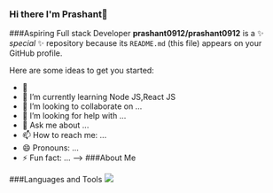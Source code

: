 ### Hi there I'm Prashant👋
###Aspiring Full stack Developer
**prashant0912/prashant0912** is a ✨ _special_ ✨ repository because its `README.md` (this file) appears on your GitHub profile.

Here are some ideas to get you started:

- 🔭 
- 🌱 I’m currently learning Node JS,React JS
- 👯 I’m looking to collaborate on ...
- 🤔 I’m looking for help with ...
- 💬 Ask me about ...
- 📫 How to reach me: ...
- 😄 Pronouns: ...
- ⚡ Fun fact: ...
-->
###About Me

###Languages and Tools
<img src = "https://www.google.com/imgres?imgurl=https%3A%2F%2Fupload.wikimedia.org%2Fwikipedia%2Fcommons%2F6%2F61%2FHTML5_logo_and_wordmark.svg&imgrefurl=https%3A%2F%2Fen.wikipedia.org%2Fwiki%2FHTML&tbnid=O2LAft90i-2uhM&vet=12ahUKEwiCid-Wzsf2AhWIXWwGHaHDC_YQMygAegUIARDfAQ..i&docid=1Ted8cCjatfjsM&w=800&h=800&q=html%20logo&ved=2ahUKEwiCid-Wzsf2AhWIXWwGHaHDC_YQMygAegUIARDfAQ">
